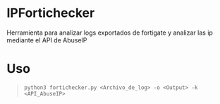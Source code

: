 # IPFortichecker
Herramienta para analizar logs exportados de fortigate y analizar las ip mediante el API de AbuseIP

# Uso

> `python3 fortichecker.py <Archivo_de_log> -o <Output> -k <API_AbuseIP>`



